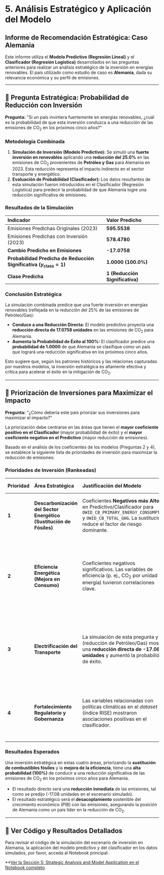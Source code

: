 # 5. Análisis Estratégico y Aplicación del Modelo
## Informe de Recomendación Estratégica: Caso Alemania

Este informe utiliza el **Modelo Predictivo (Regresión Lineal)** y el **Clasificador (Regresión Logística)** desarrollados en las preguntas anteriores para realizar un análisis estratégico de la inversión en energías renovables. El país utilizado como estudio de caso es **Alemania**, dada su relevancia económica y su perfil de emisiones.

---

## 🔎 Pregunta Estratégica: Probabilidad de Reducción con Inversión

**Pregunta:** "Si un país invirtiera fuertemente en energías renovables, ¿cuál es la probabilidad de que esta inversión conduzca a una reducción de las emisiones de $\text{CO}_2$ en los próximos cinco años?"

### Metodología Combinada

1.  **Simulación de Inversión (Modelo Predictivo):** Se simuló una **fuerte inversión en renovables** aplicando una **reducción del 25.0%** en las emisiones de $\text{CO}_2$ provenientes de **Petróleo y Gas** para Alemania en 2023. Esta reducción representa el impacto indirecto en el sector transporte y energético.
2.  **Evaluación de Probabilidad (Clasificador):** Los datos resultantes de esta simulación fueron introducidos en el Clasificador (Regresión Logística) para predecir la probabilidad de que Alemania logre una reducción significativa de emisiones.

### Resultados de la Simulación

| Indicador | Valor Predicho |
| :--- | :--- |
| Emisiones Predichas Originales (2023) | **595.5538** |
| Emisiones Predichas con Inversión (2023) | **578.4780** |
| **Cambio Predicho en Emisiones** | **-17.0758** |
| **Probabilidad Predicha de Reducción Significativa ($y_{\text{class}}=1$)** | **1.0000 (100.0%)** |
| **Clase Predicha** | **1 (Reducción Significativa)** |

### Conclusión Estratégica
La simulación combinada predice que una fuerte inversión en energías renovables (reflejada en la reducción del 25% de las emisiones de Petróleo/Gas):
* **Conduce a una Reducción Directa:** El modelo predictivo proyecta una **reducción directa de 17.0758 unidades** en las emisiones de $\text{CO}_2$ para Alemania.
* **Aumenta la Probabilidad de Éxito al 100%:** El clasificador predice una **probabilidad de 1.0000** de que Alemania se clasifique como un país que logrará una reducción significativa en los próximos cinco años.

Esto sugiere que, según los patrones históricos y las relaciones capturadas por nuestros modelos, la inversión estratégica es altamente efectiva y crítica para acelerar el éxito en la mitigación de $\text{CO}_2$.

---

## 🎯 Priorización de Inversiones para Maximizar el Impacto

**Pregunta:** "¿Cómo debería este país priorizar sus inversiones para maximizar el impacto?"

La priorización debe centrarse en las áreas que tienen el **mayor coeficiente positivo en el Clasificador** (mayor probabilidad de éxito) y el **mayor coeficiente negativo en el Predictivo** (mayor reducción de emisiones).

Basado en el análisis de los coeficientes de los modelos (Preguntas 2 y 4), se establece la siguiente lista de prioridades de inversión para maximizar la reducción de emisiones:

### Prioridades de Inversión (Rankeadas)

| Prioridad | Área Estratégica | Justificación del Modelo | Resultado Esperado |
| :--- | :--- | :--- | :--- |
| **1** | **Descarbonización del Sector Energético (Sustitución de Fósiles)** | Coeficientes **Negativos más Altos** en Predictivo/Clasificador para `OWID_CB_PRIMARY_ENERGY_CONSUMPTION` y `OWID_CB_TOTAL_GHG`. La sustitución reduce el factor de riesgo dominante. | **Máxima Reducción Absoluta.** Ataca las fuentes con mayor influencia en el aumento de las emisiones. |
| **2** | **Eficiencia Energética (Mejora en Consumo)** | Coeficientes negativos significativos. Las variables de eficiencia (p. ej., $\text{CO}_2$ por unidad de energía) tuvieron correlaciones clave. | **Desacoplamiento Duradero.** Reduce la demanda total de energía, mejorando la métrica de $\text{CO}_2/\text{PIB}$ y mitigando el coeficiente negativo del consumo total. |
| **3** | **Electrificación del Transporte** | La simulación de esta pregunta y Q3 (reducción de Petróleo/Gas) mostró una **reducción directa de -17.08 unidades** y aumentó la probabilidad de éxito. | **Reducción Cuantificable e Inmediata.** Desplaza las fuentes de $\text{CO}_2$ asociadas al transporte (petróleo/gas), que son objetivos claros de mitigación. |
| **4** | **Fortalecimiento Regulatorio y Gobernanza** | Las variables relacionadas con políticas climáticas en el *dataset* (índice RISE) mostraron asociaciones positivas en el clasificador. | **Alta Probabilidad de Éxito.** Crea el marco legal necesario para sostener y amplificar el impacto de las inversiones tecnológicas. |

### Resultados Esperados

Una inversión estratégica en estas cuatro áreas, priorizando la **sustitución de combustibles fósiles** y la **mejora de la eficiencia**, tiene una **alta probabilidad (100%)** de conducir a una reducción significativa de las emisiones de $\text{CO}_2$ en los próximos cinco años para Alemania.

* El resultado directo será una **reducción inmediata** de las emisiones, tal como se predijo (-17.08 unidades en el escenario simulado).
* El resultado estratégico será el **desacoplamiento** sostenible del crecimiento económico (PIB) con las emisiones, asegurando la posición de Alemania como un país líder en la reducción de $\text{CO}_2$.

---

## 🔗 Ver Código y Resultados Detallados

Para revisar el código de la simulación del escenario de inversión en Alemania, la aplicación del modelo predictivo y del clasificador en los datos simulados, por favor, acceda al Notebook principal:

**[Ver la Sección 5: Strategic Analysis and Model Application en el Notebook completo](https://colab.research.google.com/drive/1PvvgftZqU8oRfxvQzB_P8Osi0-a4goSz?usp=sharing)

